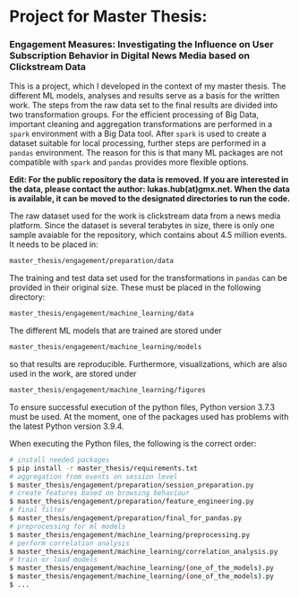 # Project for Master Thesis: 
### Engagement Measures: Investigating the Influence on User Subscription Behavior in Digital News Media based on Clickstream Data
This is a project, which I developed in the context of my master thesis. 
The different ML models, analyses and results serve as a basis for the written work.
The steps from the raw data set to the final results are divided into two transformation groups. 
For the efficient processing of Big Data, important cleaning and aggregation transformations are 
performed in a `spark` environment with a Big Data tool. After `spark` is used to create a dataset suitable for local processing, 
further steps are performed in a `pandas` environment. The reason for this is that many ML packages are not 
compatible with `spark` and `pandas` provides more flexible options.

**Edit: For the public repository the data is removed. If you are interested in the data, please contact 
the author: lukas.hub(at)gmx.net. When the data is available, it can be moved to the designated directories to run the code.**

The raw dataset used for the work is clickstream data from a news media platform. Since the dataset is 
several terabytes in size, there is only one sample avaiable for the repository, which contains about 4.5 million 
events. It needs to be placed in:
```sh
master_thesis/engagement/preparation/data
```

The training and test data set used for the transformations in `pandas` can be provided in their original size. These must be placed in the following directory:
```sh
master_thesis/engagement/machine_learning/data
```

The different ML models that are trained are stored under 
```sh
master_thesis/engagement/machine_learning/models
```
so that results are reproducible.  Furthermore, visualizations, which are also used in the work, are stored under
```sh
master_thesis/engagement/machine_learning/figures 
```
To ensure successful execution of the python files, Python version 3.7.3 must be used. At the moment, one of 
the packages used has problems with the latest Python version 3.9.4.

When executing the Python files, the following is the correct order:
```sh
# install needed packages
$ pip install -r master_thesis/requirements.txt
# aggregation from events on session level
$ master_thesis/engagement/preparation/session_preparation.py
# create features based on browsing behaviour
$ master_thesis/engagement/preparation/feature_engineering.py
# final filter
$ master_thesis/engagement/preparation/final_for_pandas.py
# preprocessing for ml models
$ master_thesis/engagement/machine_learning/preprocessing.py
# perform correlation analysis
$ master_thesis/engagement/machine_learning/correlation_analysis.py
# train or load models
$ master_thesis/engagement/machine_learning/(one_of_the_models).py
$ master_thesis/engagement/machine_learning/(one_of_the_models).py
$ ...
```